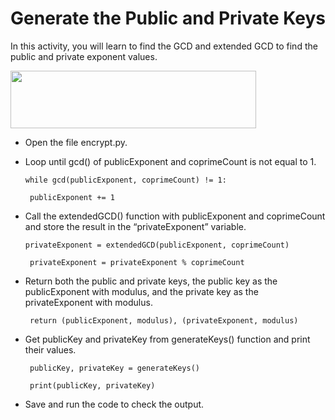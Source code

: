 Generate the Public and Private Keys
===================


In this activity, you will learn to find the GCD and extended GCD to find the public and private exponent values.




<img src= "https://s3.amazonaws.com/media-p.slid.es/uploads/1525749/images/10638105/pasted-from-clipboard.png" width = "393" height = "92">


* Open the file encrypt.py.


* Loop until gcd() of publicExponent and coprimeCount is not equal to 1.


     `while gcd(publicExponent, coprimeCount) != 1:`
    
    ` publicExponent += 1`   


* Call the extendedGCD() function with publicExponent and coprimeCount and store the result in the “privateExponent” variable.


    `privateExponent = extendedGCD(publicExponent, coprimeCount)`

    ` privateExponent = privateExponent % coprimeCount`   


* Return both the public and private keys, the public key as the publicExponent with modulus, and the private key as the privateExponent  with modulus. 


    ` return (publicExponent, modulus), (privateExponent, modulus)`
 
* Get publicKey and privateKey from generateKeys() function and print their values.


    ` publicKey, privateKey = generateKeys()` 
    
    ` print(publicKey, privateKey)` 
*  Save and run the code to check the output.
